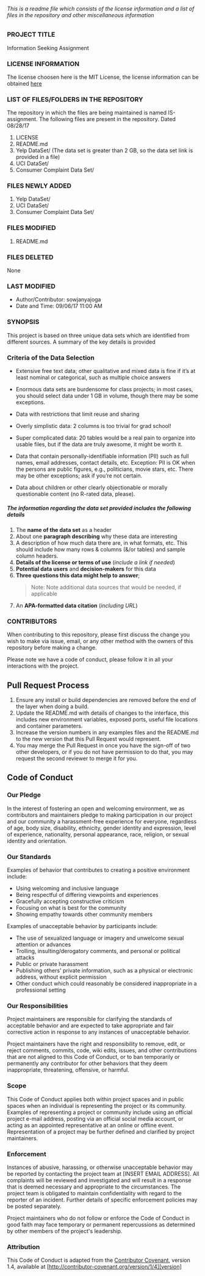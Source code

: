 ###### This is a readme file which consists of the license information and a list of files in the repository and other miscellaneous information 

### PROJECT TITLE
Information Seeking Assignment

### LICENSE INFORMATION
The license choosen here is the MIT License, the license information can be obtained [here](https://github.com/sowjanyajoga/IS-assignment/blob/master/LICENSE)

### LIST OF FILES/FOLDERS IN THE REPOSITORY
The repository in which the files are being maintained is named IS-assignment. The following files are present in the repository. Dated 08/28/17

1. LICENSE
2. README.md
3. Yelp DataSet/ (The data set is greater than 2 GB, so the data set link is provided in a file)
4. UCI DataSet/
5. Consumer Complaint Data Set/

### FILES NEWLY ADDED
1. Yelp DataSet/
2. UCI DataSet/
3. Consumer Complaint Data Set/

### FILES MODIFIED
1. README.md

### FILES DELETED
None

### LAST MODIFIED
* Author/Contributor: sowjanyajoga  
* Date and Time: 09/06/17 11:00 AM

### SYNOPSIS
This project is based on three unique data sets which are identified from different sources. A summary of the key details is provided

### Criteria of the Data Selection
* Extensive free text data; other qualitative and mixed data is fine if it’s at least nominal or
categorical, such as multiple choice answers

* Enormous data sets are burdensome for class projects; in most cases, you should select data
under 1 GB in volume, though there may be some exceptions.

* Data with restrictions that limit reuse and sharing

* Overly simplistic data: 2 columns is too trivial for grad school!

* Super complicated data: 20 tables would be a real pain to organize into usable files, but if
the data are truly awesome, it might be worth it.

* Data that contain personally-identifiable information (PII) such as full names, email addresses, contact details, etc. Exception: PII is OK when the persons are public figures, e.g.,
politicians, movie stars, etc. There may be other exceptions; ask if you’re not certain.

* Data about children or other clearly objectionable or morally questionable content (no R-rated
data, please).

##### The information regarding the data set provided includes the following details
1. The **name of the data set** as a header
2. About one **paragraph describing** why these data are interesting
3. A description of how much data there are, in what formats, etc. This should include how
many rows & columns (&/or tables) and sample column headers.
4. **Details of the license or terms of use** (_include a link if needed_)
5. **Potential data users** and **decision-makers** for this data
6. **Three questions this data might help to answer**; 
    >Note: Note additional data sources that would be needed, if applicable
7. An **APA-formatted data citation** (_including URL_)

### CONTRIBUTORS
When contributing to this repository, please first discuss the change you wish to make via issue,
email, or any other method with the owners of this repository before making a change. 

Please note we have a code of conduct, please follow it in all your interactions with the project.

## Pull Request Process

1. Ensure any install or build dependencies are removed before the end of the layer when doing a 
   build.
2. Update the README.md with details of changes to the interface, this includes new environment 
   variables, exposed ports, useful file locations and container parameters.
3. Increase the version numbers in any examples files and the README.md to the new version that this
   Pull Request would represent.
4. You may merge the Pull Request in once you have the sign-off of two other developers, or if you 
   do not have permission to do that, you may request the second reviewer to merge it for you.

## Code of Conduct

### Our Pledge

In the interest of fostering an open and welcoming environment, we as
contributors and maintainers pledge to making participation in our project and
our community a harassment-free experience for everyone, regardless of age, body
size, disability, ethnicity, gender identity and expression, level of experience,
nationality, personal appearance, race, religion, or sexual identity and
orientation.

### Our Standards

Examples of behavior that contributes to creating a positive environment
include:

* Using welcoming and inclusive language
* Being respectful of differing viewpoints and experiences
* Gracefully accepting constructive criticism
* Focusing on what is best for the community
* Showing empathy towards other community members

Examples of unacceptable behavior by participants include:

* The use of sexualized language or imagery and unwelcome sexual attention or
advances
* Trolling, insulting/derogatory comments, and personal or political attacks
* Public or private harassment
* Publishing others' private information, such as a physical or electronic
  address, without explicit permission
* Other conduct which could reasonably be considered inappropriate in a
  professional setting

### Our Responsibilities

Project maintainers are responsible for clarifying the standards of acceptable
behavior and are expected to take appropriate and fair corrective action in
response to any instances of unacceptable behavior.

Project maintainers have the right and responsibility to remove, edit, or
reject comments, commits, code, wiki edits, issues, and other contributions
that are not aligned to this Code of Conduct, or to ban temporarily or
permanently any contributor for other behaviors that they deem inappropriate,
threatening, offensive, or harmful.

### Scope

This Code of Conduct applies both within project spaces and in public spaces
when an individual is representing the project or its community. Examples of
representing a project or community include using an official project e-mail
address, posting via an official social media account, or acting as an appointed
representative at an online or offline event. Representation of a project may be
further defined and clarified by project maintainers.

### Enforcement

Instances of abusive, harassing, or otherwise unacceptable behavior may be
reported by contacting the project team at [INSERT EMAIL ADDRESS]. All
complaints will be reviewed and investigated and will result in a response that
is deemed necessary and appropriate to the circumstances. The project team is
obligated to maintain confidentiality with regard to the reporter of an incident.
Further details of specific enforcement policies may be posted separately.

Project maintainers who do not follow or enforce the Code of Conduct in good
faith may face temporary or permanent repercussions as determined by other
members of the project's leadership.

### Attribution

This Code of Conduct is adapted from the [Contributor Covenant][homepage], version 1.4,
available at [http://contributor-covenant.org/version/1/4][version]

[homepage]: http://contributor-covenant.org
[version]: http://contributor-covenant.org/version/1/4/
